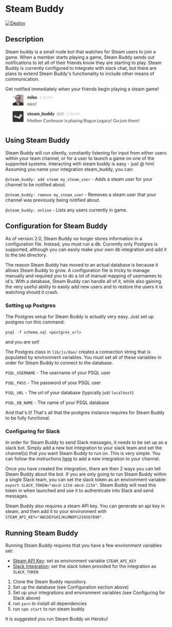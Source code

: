 # Steam Buddy

[![Deploy](https://www.herokucdn.com/deploy/button.png)](https://heroku.com/deploy)

## Description
Steam buddy is a small node bot that watches for Steam users to join a game. When a member starts playing a game, Steam Buddy sends out notifications to let all of their friends know they are starting to play. Steam Buddy is currently configured to integrate with slack chat, but there are plans to extend Steam Buddy's functionality to include other means of communication.

Get notified immediately when your friends begin playing a steam game!
![Steam Buddy Screenshot](/img/steam_buddy.png)

## Using Steam Buddy
Steam Buddy will run silently, constantly listening for input from either users within your team channel, or for a user to launch a game on one of the supported systems. Interacting with steam buddy is easy - just @ him! Assuming you name your integration steam_buddy, you can:

`@steam_buddy: add steam my_steam_user` - Adds a steam user for your channel to be notified about.

`@steam_buddy: remove my_steam_user` - Removes a steam user that your channel was previously being notified about.

`@steam_buddy: online` - Lists any users currently in game.

## Configuration for Steam Buddy
As of version 2.0, Steam Buddy no longer stores information in a configuration file. Instead, you must run a db. Currently only Postgres is supported, although you can easily make your own db integration and add it to the `DAO` directory.

The reason Steam Buddy has moved to an actual database is because it allows Steam Buddy to grow. A configuration file is tricky to manage manually and required you to do a lot of manual mapping of usernames to id's. With a database, Steam Buddy can handle all of it, while also gaining the very useful ability to easily add new users and to restore the users it is watching should it crash.

### Setting up Postgres

The Postgres setup for Steam Buddy is actually very easy. Just set up postgres run this command:

`psql -f schema.sql <postgres_url>`

and you are set!

The Postgres class in `lib/js/dao/` creates a connection string that is populated by environment variables. You must set all of these variables in order for Steam Buddy to connect to the database.

`PSQL_USERNAME` - The username of your PSQL user

`PSQL_PASS` - The password of your PSQL user

`PSQL_URL` - The url of your database (typically just `localhost`)

`PSQL_DB_NAME` - The name of your PSQL database

And that's it! That's all that the postgres instance requires for Steam Buddy to be fully functional.

### Configuring for Slack
In order for Steam Buddy to send Slack messages, it needs to be set up as a slack bot. Simply add a new bot integration to your slack team and set the channel(s) that you want Steam Buddy to run on. This is very simple. You can follow the instructions [here](https://api.slack.com/bot-users) to add a new integration to your channel.

Once you have created the integration, there are then 2 ways you can tell Steam Buddy about the bot. If you are only going to run Steam Buddy within a single Slack team, you can set the slack token as an environment variable: `export SLACK_TOKEN="abcd-1234-abcd-1234"`. Steam Buddy will read this token in when launched and use it to authenticate into Slack and send messages.

Steam Buddy also requires a steam API key. You can generate an api key in steam, and then add it to your environment with `STEAM_API_KEY="ABCDEFGHIJKLMNOP1234567890"`.

## Running Steam Buddy
Running Steam Buddy requires that you have a few environment variables set:
* [Steam API Key](http://steamcommunity.com/dev/registerkey): set as environment variable `STEAM_API_KEY`
* [Slack Integration](https://api.slack.com/bot-users): set the slack token provided for the integration as `SLACK_TOKEN`

1. Clone the Steam Buddy repository.
2. Set up the database (see Configuration section above)
3. Set up your integrations and environment variables (see Configuring for Slack above)
4. run `yarn` to install all dependencies
5. run `npm start` to run steam buddy

It is suggested you run Steam Buddy on Heroku!
